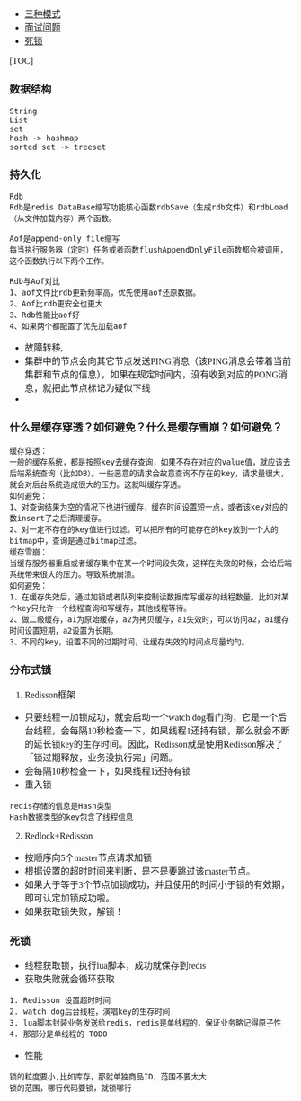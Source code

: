 <font face="Simsun" size=3>

- [三种模式](https://blog.csdn.net/weixin_49724150/article/details/121659693)
- [面试问题](https://blog.csdn.net/qq_40430818/article/details/121802858)
- [死锁](https://blog.csdn.net/luokn1995/article/details/108371863)

[TOC]

### 数据结构
~~~
String
List
set
hash -> hashmap
sorted_set -> treeset
~~~

### 持久化

~~~
Rdb
Rdb是redis DataBase缩写功能核心函数rdbSave（生成rdb文件）和rdbLoad（从文件加载内存）两个函数。

Aof是append-only file缩写
每当执行服务器（定时）任务或者函数flushAppendOnlyFile函数都会被调用，这个函数执行以下两个工作。

Rdb与Aof对比
1、aof文件比rdb更新频率高，优先使用aof还原数据。
2、Aof比rdb更安全也更大
3、Rdb性能比aof好
4、如果两个都配置了优先加载aof
~~~


- 故障转移,
- 集群中的节点会向其它节点发送PING消息（该PING消息会带着当前集群和节点的信息），如果在规定时间内，没有收到对应的PONG消息，就把此节点标记为疑似下线
- 


### 什么是缓存穿透？如何避免？什么是缓存雪崩？如何避免？

~~~
缓存穿透：
一般的缓存系统，都是按照key去缓存查询，如果不存在对应的value值，就应该去后端系统查询（比如DB）。一些恶意的请求会故意查询不存在的key，请求量很大，就会对后台系统造成很大的压力。这就叫缓存穿透。
如何避免：
1、对查询结果为空的情况下也进行缓存，缓存时间设置短一点，或者该key对应的数insert了之后清理缓存。
2、对一定不存在的key值进行过滤。可以把所有的可能存在的key放到一个大的bitmap中，查询是通过bitmap过滤。
缓存雪崩：
当缓存服务器重启或者缓存集中在某一个时间段失效，这样在失效的时候，会给后端系统带来很大的压力。导致系统崩溃。
如何避免：
1、在缓存失效后，通过加锁或者队列来控制读数据库写缓存的线程数量。比如对某个key只允许一个线程查询和写缓存，其他线程等待。
2、做二级缓存，a1为原始缓存，a2为拷贝缓存，a1失效时，可以访问a2，a1缓存时间设置短期，a2设置为长期。
3、不同的key，设置不同的过期时间，让缓存失效的时间点尽量均匀。
~~~


### 分布式锁

1. Redisson框架

- 只要线程一加锁成功，就会启动一个watch dog看门狗，它是一个后台线程，会每隔10秒检查一下，如果线程1还持有锁，那么就会不断的延长锁key的生存时间。因此，Redisson就是使用Redisson解决了「锁过期释放，业务没执行完」问题。
- 会每隔10秒检查一下，如果线程1还持有锁
- 重入锁
~~~
redis存储的信息是Hash类型
Hash数据类型的key包含了线程信息
~~~


2. Redlock+Redisson

- 按顺序向5个master节点请求加锁
- 根据设置的超时时间来判断，是不是要跳过该master节点。
- 如果大于等于3个节点加锁成功，并且使用的时间小于锁的有效期，即可认定加锁成功啦。
- 如果获取锁失败，解锁！

### 死锁

- 线程获取锁，执行lua脚本，成功就保存到redis
- 获取失败就会循环获取
~~~
1. Redisson 设置超时时间
2. watch dog后台线程，演唱key的生存时间
3. lua脚本封装业务发送给redis，redis是单线程的，保证业务略记得原子性
4. 那部分是单线程的 TODO 
~~~
- 性能
~~~
锁的粒度要小,比如库存，那就单独商品ID，范围不要太大
锁的范围，哪行代码要锁，就锁哪行
~~~

</font>